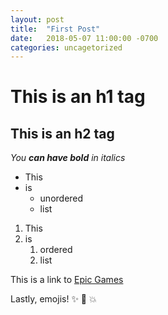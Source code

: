```yaml
---
layout: post
title:  "First Post"
date:   2018-05-07 11:00:00 -0700
categories: uncagetorized
---
```


# This is an h1 tag
## This is an h2 tag

_You **can have bold** in italics_

* This
* is
  * unordered
  * list
  
1. This
1. is
   1. ordered
   1. list
   
This is a link to [Epic Games](https://www.epicgames.com/fortnite/en-US/battle-pass/season-4)

Lastly, emojis! :sparkles: :camel: :boom:
